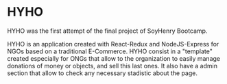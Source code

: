 # HYHO <!--Name-->

HYHO was the first attempt of the final project of SoyHenry Bootcamp.

HYHO is an application created with React-Redux and NodeJS-Express for NGOs based on a traditional E-Commerce.
HYHO consist in a "template" created especially for ONGs that allow to the organization to easily manage donations of money or objects, and sell this last ones. It also have a admin section that allow to check any necessary stadistic about the page.

<!--Website-->

<!--Images-->
